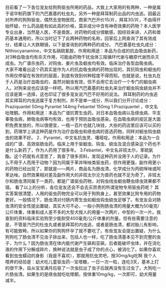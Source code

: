 目前看了一下各位宠友给狗狗驱虫所用的药品，大致上大家用的有两种，一种是属于诺华制药旗下的汽巴嘉基的杜虫丸，另外一种是拜耳制药出品的内虫逃。因最近对所养的狗狗驱虫，偶然去宠物医院，商家汽巴开价15/片，拜耳30/片，不由得开始怀疑，什么药品能有如此高的价格，莫非成分中含有神奇效果的药物？本人医学专业出身，当然是人医，不是兽医，对药物的成分很敏感，因经验来讲，人药和兽药基本通用的，所以当时记下了此两种药物的名称，回家后上网查询了其有效成分，结果让人大跌眼镜，以下是查询到的两种药的成分。
汽巴嘉基杜虫丸成分：Nithiocyanamine，中文名硝硫氰胺，作用和用途：本品为合成的抗血吸虫新药，对3种血吸虫均有杀灭作用，可能由药物干扰虫体三羧循环代谢与糖原代谢而杀灭成虫。为广谱杀虫药，对钩虫、姜片虫及蛔虫均有效。临床治疗各型血吸虫病。
大家不难看出这个药其实是作为人的抗血吸虫病的药物出现的，其抗钩虫和蛔虫的作用仅停留在有效的的层面，到底有效到何种程度不得而知。也就是说，杜虫丸在于人药是治疗血吸虫的，虽然对蛔虫有效，但不会用它去治疗一个专门的蛔虫病人。对狗来说也应该是一样吧。所以用汽巴嘉基的杜虫丸来治疗蛔虫钩虫蛲虫并不应该是第一选择，这也印证了很多宠友说汽巴不好用的说法。
拜耳制药的内虫逃
其实拜耳的内虫逃属于复方制剂，并不是单一成分，所以我们分开讨论成分： Praziquantel 50mg Pyrantel 144mg Febantel 150mg
1.Praziquantel ，中文名吡喹酮。作用和用途：本品为广谱抗寄生虫药。对日本血吸虫病以及绦虫病、华支睾吸虫病，肺吸虫病等均有效，也用于预防血吸虫感染。在血吸虫病的疫区是大面积免费发放的，所以很便宜，一瓶一百片也就几块钱，大些的药店里应该可以买的到，药理学上讲这种药是作为治疗血吸虫和绦虫病的首选药物，同样对蛔虫钩虫蛲虫的效果不好。
2．Pyrantel，中文名抗虫灵、噻嘧啶。作用和用途：本品为一合成的广谱、高效驱肠虫药。临床上用于驱蛔虫、钩虫、蛲虫及混合感染这个药也不是什么新药了，作为人药用了很多年。
3.Febantel，中文名非班太尔，苯硫氨酯。这个药就有点意思了，我查了很多资料，发现这种药并没用于人的记录。为什么不用于人而用于动物？因为同属于苯并咪唑类驱虫药，但作用更强，副作用更小的药物已经出现了，那就是——两片，商品名为肠虫清，化学成分为丙硫咪唑或阿苯达唑。自然效果相对差及副作用大的非班太尔沦为兽药也就不足为奇了。非班太尔和肠虫清同属于一类药，都是广谱驱虫药物，对钩虫线虫蛔虫鞭虫绦虫效果都不错。
看了以上的分析，各位宠友还会不会去买昂贵的所谓宠物专用驱虫药呢？ 其实答案很清楚，人用的驱虫药物完全可以用于狗狗身上，甚至效果比狗专用的药物更好。一般情况下，肠虫清对付肠内寄生虫如蛔虫钩虫蛲虫足够了。有宠友会对肠虫清的安全性提出置疑，其实大可不必，一般小狗狗肠虫清的用量大概为50毫克/公斤体重，体重和成人差不多的大型犬按人的用量一次两片，中型的一次一片。我查到的资料临床实验狗至少能耐受400毫克/公斤体重的剂量。但有些需要注意的是，不管是汽巴的杜虫丸或者是拜耳的内虫逃，或者是肠虫清，都对胎儿有影响，有可能致畸，所以如果你的狗狗怀孕了就不要吃了。有些宠友会提出置疑，为什么狗狗吃了肠虫清不见虫子排出来，包括人也一样，吃了肠虫清基本见不到完整的虫子，为什么？因为肠虫清在体内能代谢产生砜和亚砜，后者能破坏虫体，并在消化液的作用下分解成碎片，换种说法就是虫子成了你的点心，被消化了。如果你喜欢看到虫虫蠕动的身影（我是不喜欢），那就用抗虫灵吧，按30mg/kg吃啊
我个人喂养的经验是：幼犬吃儿童驱虫药--宝塔糖，一日一次一粒，连吃3天，基本上打的很干净，自从宝宝满月后驱了一次虫拉出了虫子后就再没有生过虫了。大狗吃一片肠虫清。如果生的是绦虫就吃吡喹酮，按体重10mg/kg，一次即可，幼犬用量减半。